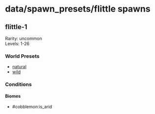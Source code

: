 # data/spawn_presets/flittle spawns  
  
## flittle-1  
Rarity: uncommon  
Levels: 1-26  
  
### World Presets  
* [natural](/data/world_presets/natural.md)  
* [wild](/data/world_presets/wild.md)  
  
### Conditions  
  
#### Biomes  
  * #cobblemon:is_arid
  
